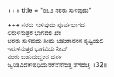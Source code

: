 +++
title = "೦೩೨ ನರರು ಸುಳಿವುದು"

+++
ನರರು ಸುಳಿವುದು ಪೂರ್ವಭಾಗದ  
ಲಿರುಳಿನುತ್ತರ ಭಾಗದಲಿ ಖೇ  
ಚರರು ಸುಳಿವುದು ಸೀಮೆ ಚತುರಾನನನ ಸೃಷ್ಟಿಯಲಿ   
ಇರುಳಿನುತ್ತರ ಭಾಗವಿದು ನೀವ್  
ನರರು ಬಹುದುದ್ದಂಡ ದರ್ಪ  
ಜ್ವರಿತವಿದಕೌಷಧಿಯನೆರೆವೆನೆನುತ್ತ ತೆಗೆದೆಚ್ಚ      ॥32॥